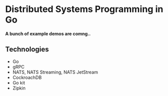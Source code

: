 # Distributed Systems Programming in Go

<b>A bunch of example demos are comng..</b>

## Technologies
* Go 
* gRPC
* NATS, NATS Streaming, NATS JetStream
* CockroachDB
* Go kit
* Zipkin
